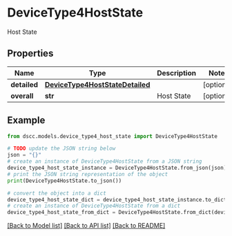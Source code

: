 # DeviceType4HostState

Host State

## Properties

Name | Type | Description | Notes
------------ | ------------- | ------------- | -------------
**detailed** | [**DeviceType4HostStateDetailed**](DeviceType4HostStateDetailed.md) |  | [optional] 
**overall** | **str** | Host State    | [optional] 

## Example

```python
from dscc.models.device_type4_host_state import DeviceType4HostState

# TODO update the JSON string below
json = "{}"
# create an instance of DeviceType4HostState from a JSON string
device_type4_host_state_instance = DeviceType4HostState.from_json(json)
# print the JSON string representation of the object
print(DeviceType4HostState.to_json())

# convert the object into a dict
device_type4_host_state_dict = device_type4_host_state_instance.to_dict()
# create an instance of DeviceType4HostState from a dict
device_type4_host_state_from_dict = DeviceType4HostState.from_dict(device_type4_host_state_dict)
```
[[Back to Model list]](../README.md#documentation-for-models) [[Back to API list]](../README.md#documentation-for-api-endpoints) [[Back to README]](../README.md)


